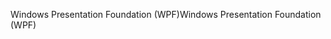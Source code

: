 <span data-ttu-id="240f9-101">Windows Presentation Foundation (WPF)</span><span class="sxs-lookup"><span data-stu-id="240f9-101">Windows Presentation Foundation (WPF)</span></span>